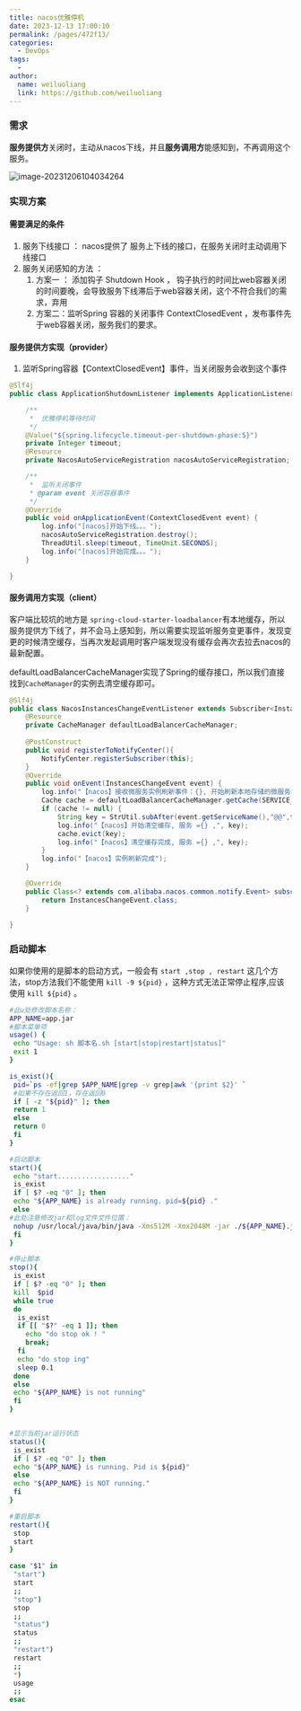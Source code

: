 ```yaml
---
title: nacos优雅停机
date: 2023-12-13 17:00:10
permalink: /pages/472f13/
categories:
  - DevOps
tags:
  - 
author: 
  name: weiluoliang
  link: https://github.com/weiluoliang
---
```


###  需求

**服务提供方**关闭时，主动从nacos下线，并且**服务调用方**能感知到，不再调用这个服务。

<!-- more -->

![image-20231206104034264](https://images.luoliang.top/image-20231206104034264.png)



### 实现方案

#### 需要满足的条件

1. 服务下线接口 ： nacos提供了 服务上下线的接口，在服务关闭时主动调用下线接口
2. 服务关闭感知的方法 ： 
   1. 方案一 ： 添加钩子  Shutdown Hook  ， 钩子执行的时间比web容器关闭的时间要晚，会导致服务下线滞后于web容器关闭，这个不符合我们的需求，弃用
   2. 方案二：监听Spring 容器的关闭事件 ContextClosedEvent  ，发布事件先于web容器关闭，服务我们的要求。



#### 服务提供方实现（provider）

1. 监听Spring容器【ContextClosedEvent】事件，当关闭服务会收到这个事件

```java
@Slf4j
public class ApplicationShutdownListener implements ApplicationListener<ContextClosedEvent> {

    /**
     *  优雅停机等待时间
     */
    @Value("${spring.lifecycle.timeout-per-shutdown-phase:5}")
    private Integer timeout;
    @Resource
    private NacosAutoServiceRegistration nacosAutoServiceRegistration;

    /**
     *  监听关闭事件
     * @param event 关闭容器事件
     */
    @Override
    public void onApplicationEvent(ContextClosedEvent event) {
        log.info("[nacos]开始下线。。。");
        nacosAutoServiceRegistration.destroy();
        ThreadUtil.sleep(timeout, TimeUnit.SECONDS);
        log.info("[nacos]开始完成。。。");
    }

}
```



#### 服务调用方实现（client）

客户端比较坑的地方是 `spring-cloud-starter-loadbalancer`有本地缓存，所以服务提供方下线了，并不会马上感知到，所以需要实现监听服务变更事件，发现变更的时候清空缓存，当再次发起调用时客户端发现没有缓存会再次去拉去nacos的最新配置。

defaultLoadBalancerCacheManager实现了Spring的缓存接口，所以我们直接找到`CacheManager`的实例去清空缓存即可。

```java
@Slf4j
public class NacosInstancesChangeEventListener extends Subscriber<InstancesChangeEvent> {
    @Resource
    private CacheManager defaultLoadBalancerCacheManager;
    
    @PostConstruct
    public void registerToNotifyCenter(){
        NotifyCenter.registerSubscriber(this);
    }
    @Override
    public void onEvent(InstancesChangeEvent event) {
        log.info("【nacos】接收微服务实例刷新事件：{}, 开始刷新本地存储的微服务实例信息的缓存", JacksonUtils.toJson(event));
        Cache cache = defaultLoadBalancerCacheManager.getCache(SERVICE_INSTANCE_CACHE_NAME);
        if (cache != null) {
            String key = StrUtil.subAfter(event.getServiceName(),"@@",false);
            log.info("【nacos】开始清空缓存, 服务 ={} ,", key);
            cache.evict(key);
            log.info("【nacos】清空缓存完成, 服务 ={} ,", key);
        }
        log.info("【nacos】实例刷新完成");
    }

    @Override
    public Class<? extends com.alibaba.nacos.common.notify.Event> subscribeType() {
        return InstancesChangeEvent.class;
    }

}
```

### 启动脚本
如果你使用的是脚本的启动方式，一般会有 `start ,stop , restart` 这几个方法，stop方法我们不能使用 `kill -9 ${pid}` ，这种方式无法正常停止程序,应该使用 `kill ${pid}` 。

```sh
#此u处修改脚本名称：
APP_NAME=app.jar
#脚本菜单项
usage() {
 echo "Usage: sh 脚本名.sh [start|stop|restart|status]"
 exit 1
}

is_exist(){
 pid=`ps -ef|grep $APP_NAME|grep -v grep|awk '{print $2}' `
 #如果不存在返回1，存在返回0
 if [ -z "${pid}" ]; then
 return 1
 else
 return 0
 fi
}

#启动脚本
start(){
 echo "start.................."
 is_exist
 if [ $? -eq "0" ]; then
 echo "${APP_NAME} is already running. pid=${pid} ."
 else
#此处注意修改jar和log文件文件位置：
 nohup /usr/local/java/bin/java -Xms512M -Xmx2048M -jar ./${APP_NAME}.jar --spring.profiles.active=dev  > /dev/null   2>&1 & 
 fi
}

#停止脚本
stop(){
 is_exist
 if [ $? -eq "0" ]; then
 kill  $pid
 while true
 do
  is_exist
  if [[ "$?" -eq 1 ]]; then
    echo "do stop ok ! "
    break;
  fi
  echo "do stop ing"
  sleep 0.1
 done
 else
 echo "${APP_NAME} is not running"
 fi
}


#显示当前jar运行状态
status(){
 is_exist
 if [ $? -eq "0" ]; then
 echo "${APP_NAME} is running. Pid is ${pid}"
 else
 echo "${APP_NAME} is NOT running."
 fi
}

#重启脚本
restart(){
 stop
 start
}

case "$1" in
 "start")
 start
 ;;
 "stop")
 stop
 ;;
 "status")
 status
 ;;
 "restart")
 restart
 ;;
 *)
 usage
 ;;
esac

```
